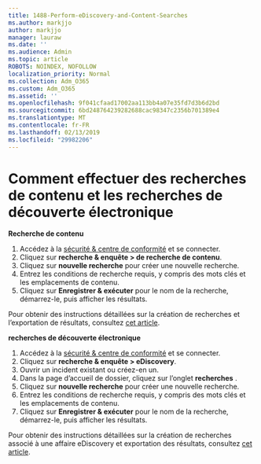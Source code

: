 ```yaml
---
title: 1488-Perform-eDiscovery-and-Content-Searches
ms.author: markjjo
author: markjjo
manager: lauraw
ms.date: ''
ms.audience: Admin
ms.topic: article
ROBOTS: NOINDEX, NOFOLLOW
localization_priority: Normal
ms.collection: Adm_O365
ms.custom: Adm_O365
ms.assetid: ''
ms.openlocfilehash: 9f041cfaad17002aa113bb4a07e35fd7d3b6d2bd
ms.sourcegitcommit: 6bd248764239282688cac98347c2356b701389e4
ms.translationtype: MT
ms.contentlocale: fr-FR
ms.lasthandoff: 02/13/2019
ms.locfileid: "29982206"
---
```

# <a name="how-to-perform-content-searches-and-ediscovery-searches"></a>Comment effectuer des recherches de contenu et les recherches de découverte électronique

**Recherche de contenu**

1. Accédez à la [sécurité & centre de conformité](https://protection.office.com) et se connecter.
2. Cliquez sur **recherche & enquête > de recherche de contenu**.
3. Cliquez sur **nouvelle recherche** pour créer une nouvelle recherche.
4. Entrez les conditions de recherche requis, y compris des mots clés et les emplacements de contenu.  
5. Cliquez sur **Enregistrer & exécuter** pour le nom de la recherche, démarrez-le, puis afficher les résultats. 
 
Pour obtenir des instructions détaillées sur la création de recherches et l’exportation de résultats, consultez [cet article](https://docs.microsoft.com/office365/securitycompliance/content-search).

**recherches de découverte électronique**

1. Accédez à la [sécurité & centre de conformité](https://protection.office.com) et se connecter.
2. Cliquez sur **recherche & enquête > eDiscovery**.
3. Ouvrir un incident existant ou créez-en un.
4. Dans la page d’accueil de dossier, cliquez sur l’onglet **recherches** .  
5. Cliquez sur **nouvelle recherche** pour créer une nouvelle recherche.
6. Entrez les conditions de recherche requis, y compris des mots clés et les emplacements de contenu.  
7. Cliquez sur **Enregistrer & exécuter** pour le nom de la recherche, démarrez-le, puis afficher les résultats.

Pour obtenir des instructions détaillées sur la création de recherches associé à une affaire eDiscovery et exportation des résultats, consultez [cet article](https://docs.microsoft.com/office365/securitycompliance/ediscovery-cases).